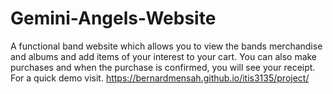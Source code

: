 # Gemini-Angels-Website

A functional band website which allows you to view the bands merchandise and albums and add items of your interest to your cart.
You can also make purchases and  when the purchase is confirmed, you will see your receipt.
For a quick demo visit. 
https://bernardmensah.github.io/itis3135/project/
